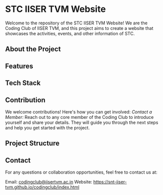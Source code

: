 # STC IISER TVM Website

Welcome to the repository of the STC IISER TVM Website! We are the Coding Club of IISER TVM, and this project aims to create a website that showcases the activities, events, and other information of STC.

## About the Project

## Features

## Tech Stack

## Contribution
We welcome contributions!
Here's how you can get involved:
*Contact a Member:* Reach out to any core member of the Coding Club to introduce yourself and share your details. They will guide you through the next steps and help you get started with the project.

##  Project Structure


## Contact
For any questions or collaboration opportunities, feel free to contact us at:

Email: codingclub@iisertvm.ac.in
Website: https://snt-iiser-tvm.github.io/codingclub/index.html
